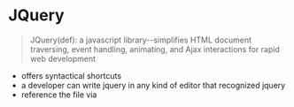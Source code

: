 # JQuery

> JQuery(def): a javascript library--simplifies HTML document traversing, event handling, animating, and Ajax interactions for rapid web development

* offers syntactical shortcuts
* a developer can write jquery in any kind of editor that recognized jquery
* reference the file via <script> tag in html file in the <head>
* makes it easy to manipulate a page of HTML after it's displayed by the browser
* offers tools to help you create animations in your page, communicate with server without reloading page, 

### I plan to research jQuery for 1.5 hours and break up my research in 25 minute blocks. I am going on quora to check for most recommended resources and I will delve into those depending on which appeal most to me. All while taking notes throughout the process.

## RESOURCE 1: TUTSPLUS 
> https://code.tutsplus.com/courses/30-days-to-learn-jquery

* can download production or development version
* brings you to online file --> save link
* link to file in html //can use CDN for production purposes
* link script at end of body so load time appears to be fast
* can open html in browser and interact using devtools
